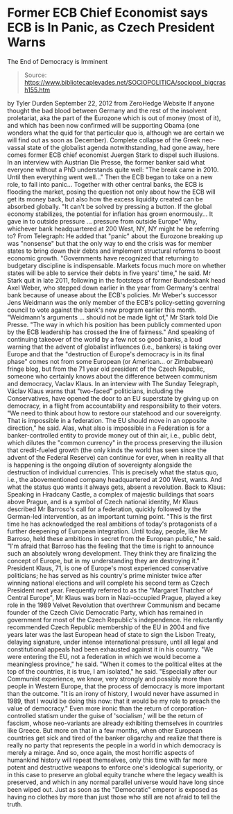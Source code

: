# Former ECB Chief Economist says ECB is In Panic, as Czech President Warns 
The End of Democracy is Imminent

> Source: https://www.bibliotecapleyades.net/SOCIOPOLITICA/sociopol_bigcrash155.htm

by Tyler Durden
September 22, 2012
from
ZeroHedge Website
If anyone thought the bad blood between Germany
and the rest of the insolvent proletariat, aka the part of the Eurozone
which is out of money (most of it), and which has been now confirmed
will be supporting Obama (one wonders what the quid for that particular
quo is, although we are certain we will find out as soon as December).
Complete collapse of the Greek neo-vassal state of the globalist agenda
notwithstanding, had gone away, here comes former ECB chief economist
Juergen Stark to dispel such illusions.
In an interview with
Austrian Die Presse, the former banker said what everyone without a PhD
understands quite well:
"The break came in 2010. Until then
everything went well..."
Then the ECB
began to take on a new role, to fall into panic...
Together with other central banks, the ECB is
flooding the market, posing the question not only about how the ECB will get
its money back, but also how the excess liquidity created can be absorbed
globally.
"It can't be solved by pressing a button. If
the global economy stabilizes, the potential for inflation has grown
enormously... It gave in to outside pressure ...
pressure from outside Europe"
Why, whichever bank headquartered at 200 West,
NY, NY might he be referring to?
From
Telegraph:
He added that "panic" about the Eurozone
breaking up was "nonsense" but that the only way to end the crisis was
for member states to bring down their debts and implement structural
reforms to boost economic growth.
"Governments have recognized that returning
to budgetary discipline is indispensable. Markets focus much more on
whether states will be able to service their debts in five years' time,"
he said.
Mr Stark quit in late 2011, following in the
footsteps of former Bundesbank head Axel Weber, who stepped down earlier
in the year from Germany's central bank because of unease about the
ECB's policies.
Mr Weber's successor Jens Weidmann was the
only member of the ECB's policy-setting governing council to vote
against the bank's new program earlier this month.
"Weidmann's arguments ... should not be made
light of," Mr Stark told Die Presse. "The way in which his position has
been publicly commented upon by the ECB leadership has crossed the line
of fairness."
And speaking of continuing takeover of the world
by a few not so good banks, a loud warning that the advent of globalist
influences (i.e., bankers) is taking over Europe and that the "destruction
of Europe's democracy is in its final phase" comes not from
some European (or American... or Zimbabwean) fringe blog, but from the 71
year old president of the Czech Republic, someone who certainly knows
about the difference between communism and democracy, Vaclav Klaus.
In an interview with
The Sunday Telegraph,
Václav Klaus warns that "two-faced"
politicians, including the Conservatives,
have opened the door to an EU
superstate by giving up on democracy, in a flight from
accountability and responsibility to their voters.
"We
need to think about how to restore our statehood and our
sovereignty. That is impossible in a federation. The EU
should move in an opposite direction," he said.
Alas, what also is impossible in a Federation is
for a banker-controlled entity to provide money out of thin air, i.e.,
public debt, which dilutes the "common currency" in the process preserving
the illusion that credit-fueled growth (the only kinds the world has seen
since the advent of
the Federal Reserve) can continue for ever, when in
reality all that is happening is the ongoing dilution of sovereignty
alongside the destruction of individual currencies.
This is precisely what the status quo, i.e., the
abovementioned company headquartered at 200 West, wants.
And what the status quo wants it always gets,
absent a revolution.
Back to
Klaus:
Speaking in Hradcany Castle, a complex of
majestic buildings that soars above Prague, and is a symbol of Czech
national identity, Mr Klaus described Mr Barroso's call for a
federation, quickly followed by the German-led intervention, as an
important turning point.
"This is the first time he has
acknowledged the real ambitions of today's protagonists of a further
deepening of European integration. Until today, people, like Mr
Barroso, held these ambitions in secret from the European public,"
he said.
"I'm afraid that Barroso has the feeling
that the time is right to announce such an absolutely wrong
development. They think they are finalizing the
concept of Europe, but in my understanding they are destroying it."
President Klaus, 71, is one of Europe's most
experienced conservative politicians; he has served as his country's
prime minister twice after winning national elections and will complete
his second term as Czech President next year.
Frequently referred to as the "Margaret
Thatcher of Central Europe", Mr Klaus was born in Nazi-occupied Prague,
played a key role in the 1989 Velvet Revolution that overthrew Communism
and became founder of the Czech Civic Democratic Party, which has
remained in government for most of the Czech Republic's independence.
He reluctantly recommended Czech Republic
membership of the EU in 2004 and five years later was the last European
head of state to sign
the Lisbon Treaty, delaying signature, under
intense international pressure, until all legal and constitutional
appeals had been exhausted against it in his country.
"We
were entering the EU, not a federation in which we would become a
meaningless province," he said.
"When it comes to the political elites
at the top of the countries, it is true, I am isolated," he said.
"Especially
after our Communist experience, we know, very strongly and possibly
more than people in Western Europe, that the process of democracy is
more important than the outcome.
"It is
an irony of history, I would never have assumed in 1989, that I
would be doing this now: that it would be my role to preach the
value of democracy."
Even more ironic than the return of
corporation-controlled statism under the guise of 'socialism,' will be the
return of fascism, whose neo-variants are already exhibiting themselves in
countries like Greece.
But more on that in a few months, when other
European countries get sick and tired of the banker oligarchy and realize
that there is really no party that represents the people in a world in which
democracy is merely a mirage.
And so, once again, the most horrific aspects of
humankind history will repeat themselves, only this time with far more
potent and destructive weapons to enforce one's ideological superiority, or
in this case to preserve an global equity tranche where the legacy wealth is
preserved, and which in any normal parallel universe would have long since
been wiped out.
Just as soon as the "Democratic" emperor is
exposed as having no clothes by more than just those who still are not
afraid to tell the truth.
